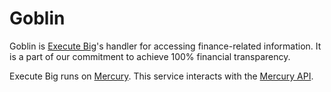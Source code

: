 # Goblin

Goblin is [Execute Big](https://executebig.org)'s handler for accessing finance-related information. It is a part of our commitment to achieve 100% financial transparency.

Execute Big runs on [Mercury](https://mercury.com). This service interacts with the [Mercury API](https://mercury.com/api).
